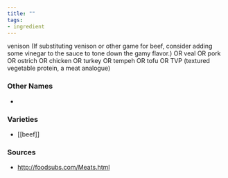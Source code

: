 ```yaml
---
title: ""
tags:
- ingredient
---
```

venison (If substituting venison or other game for beef, consider adding some vinegar to the sauce to tone down the gamy flavor.) OR veal OR pork OR ostrich OR chicken OR turkey OR tempeh OR tofu OR TVP (textured vegetable protein, a meat analogue)

### Other Names

* 

### Varieties

* [[beef]]

### Sources
* http://foodsubs.com/Meats.html
